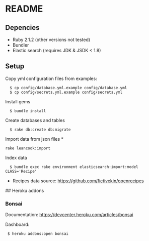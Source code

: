 # README

## Depencies

  - Ruby 2.1.2 (other versions not tested)
  - Bundler
  - Elastic search (requires JDK & JSDK < 1.8)

## Setup

Copy yml configuration files from examples:

```
  $ cp config/database.yml.example config/database.yml
  $ cp config/secrets.yml.example config/secrets.yml
```

Install gems

```
  $ bundle install
```

Create databases and tables

```
  $ rake db:create db:migrate
```

Import data from json files *

```
rake leancook:import
```

Index data

```
  $ bundle exec rake environment elasticsearch:import:model CLASS='Recipe'
```


* Recipes data source: https://github.com/fictivekin/openrecipes

## Heroku addons

### Bonsai

Documentation: https://devcenter.heroku.com/articles/bonsai

Dashboard:

```
 $ heroku addons:open bonsai
```
